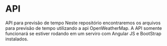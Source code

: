 # API
API para previsão de tempo
Neste repositório encontraremos os arquivos para previsão de tempo utilizando a api OpenWeatherMap.
A API somente funcionará se estiver rodando em um serviro com Angular JS e BootStrap instalados.
